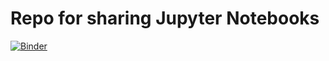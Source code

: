 # Repo for sharing Jupyter Notebooks

[![Binder](https://mybinder.org/badge_logo.svg)](https://mybinder.org/v2/gh/emlynarski/nbviewer_ipynb/HEAD?filepath=https%3A%2F%2Fgithub.com%2Femlynarski%2Fnbviewer_ipynb%2Fblob%2Fmain%2FIGV_interactive_Manhattan.IGAP.ipynb)
